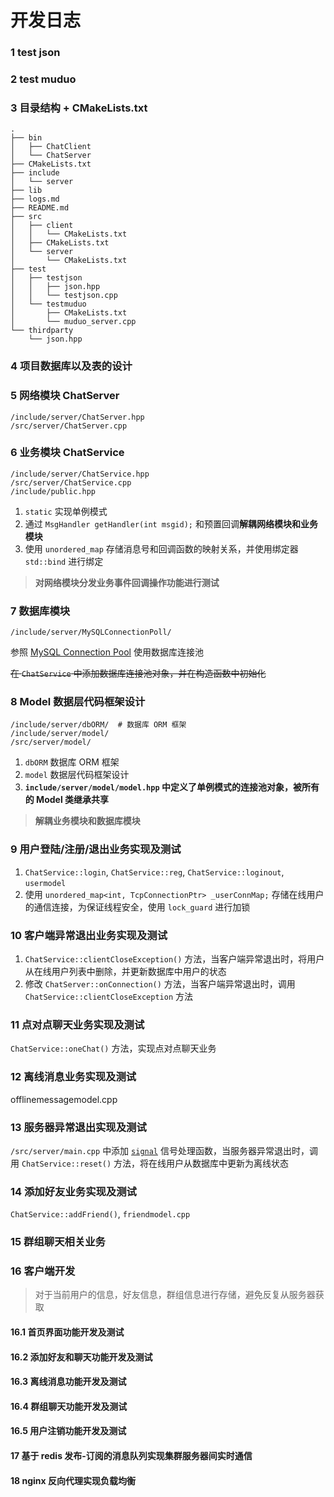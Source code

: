 # 开发日志

### 1 test json

### 2 test muduo

### 3 目录结构 + CMakeLists.txt

```shell
.
├── bin
│   ├── ChatClient
│   └── ChatServer
├── CMakeLists.txt
├── include
│   └── server
├── lib
├── logs.md
├── README.md
├── src
│   ├── client
│   │   └── CMakeLists.txt
│   ├── CMakeLists.txt
│   └── server
│       └── CMakeLists.txt
├── test
│   ├── testjson
│   │   ├── json.hpp
│   │   └── testjson.cpp
│   └── testmuduo
│       ├── CMakeLists.txt
│       └── muduo_server.cpp
└── thirdparty
    └── json.hpp
```

### 4 项目数据库以及表的设计

### 5 网络模块 ChatServer

```shell
/include/server/ChatServer.hpp
/src/server/ChatServer.cpp
```

### 6 业务模块 ChatService

```shell
/include/server/ChatService.hpp
/src/server/ChatService.cpp
/include/public.hpp
```

1. `static` 实现单例模式
2. 通过 `MsgHandler getHandler(int msgid);` 和预置回调**解耦网络模块和业务模块**
3. 使用 `unordered_map` 存储消息号和回调函数的映射关系，并使用绑定器 `std::bind` 进行绑定

> **对网络模块分发业务事件回调操作功能进行测试**

### 7 数据库模块

```shell
/include/server/MySQLConnectionPoll/
```

参照 [MySQL Connection Pool](https://github.com/Corner430/MySQL-Connection-Pool) 使用数据库连接池

~~在 `ChatService` 中添加数据库连接池对象，并在构造函数中初始化~~

### 8 Model 数据层代码框架设计

```shell
/include/server/dbORM/  # 数据库 ORM 框架
/include/server/model/
/src/server/model/
```

1. `dbORM` 数据库 ORM 框架
2. `model` 数据层代码框架设计
3. **`include/server/model/model.hpp` 中定义了单例模式的连接池对象，被所有的 Model 类继承共享**

> **解耦业务模块和数据库模块**

### 9 用户登陆/注册/退出业务实现及测试

1. `ChatService::login`, `ChatService::reg`, `ChatService::loginout`, `usermodel`
2. 使用 `unordered_map<int, TcpConnectionPtr> _userConnMap;` 存储在线用户的通信连接，为保证线程安全，使用 `lock_guard` 进行加锁

### 10 客户端异常退出业务实现及测试

1. `ChatService::clientCloseException()` 方法，当客户端异常退出时，将用户从在线用户列表中删除，并更新数据库中用户的状态
2. 修改 `ChatServer::onConnection()` 方法，当客户端异常退出时，调用 `ChatService::clientCloseException` 方法

### 11 点对点聊天业务实现及测试

`ChatService::oneChat()` 方法，实现点对点聊天业务

### 12 离线消息业务实现及测试

offlinemessagemodel.cpp

### 13 服务器异常退出实现及测试

`/src/server/main.cpp` 中添加 [`signal`](https://en.cppreference.com/w/cpp/utility/program/signal) 信号处理函数，当服务器异常退出时，调用 `ChatService::reset()` 方法，将在线用户从数据库中更新为离线状态

### 14 添加好友业务实现及测试

`ChatService::addFriend()`, `friendmodel.cpp`

### 15 群组聊天相关业务

### 16 客户端开发

> 对于当前用户的信息，好友信息，群组信息进行存储，避免反复从服务器获取

#### 16.1 首页界面功能开发及测试

#### 16.2 添加好友和聊天功能开发及测试

#### 16.3 离线消息功能开发及测试

#### 16.4 群组聊天功能开发及测试

#### 16.5 用户注销功能开发及测试

#### 17 基于 redis 发布-订阅的消息队列实现集群服务器间实时通信

#### 18 nginx 反向代理实现负载均衡